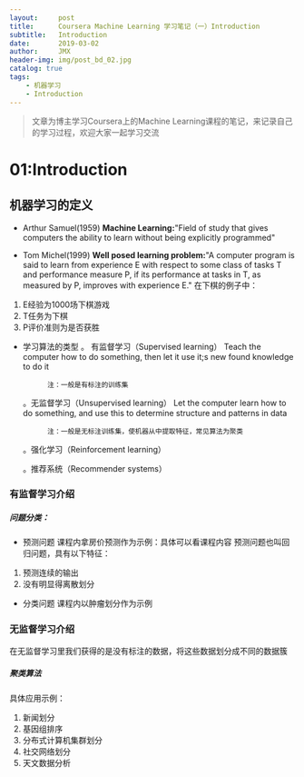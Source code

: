 ```yaml
---
layout:     post
title:      Coursera Machine Learning 学习笔记（一）Introduction
subtitle:   Introduction
date:       2019-03-02
author:     JMX
header-img: img/post_bd_02.jpg
catalog: true
tags:
    - 机器学习
    - Introduction
---
```


> 文章为博主学习Coursera上的Machine Learning课程的笔记，来记录自己的学习过程，欢迎大家一起学习交流

# 01:Introduction

## 机器学习的定义
- Arthur Samuel(1959)
	**Machine Learning:**"Field of study that gives computers the ability to learn without being explicitly programmed"

- Tom Michel(1999)
	**Well posed learning problem:**"A computer program is said to learn from experience E with respect to some class of tasks T and performance measure P, if its performance at tasks in T, as measured by P, improves with experience E."
	在下棋的例子中：
1. E经验为1000场下棋游戏
2. T任务为下棋
3. P评价准则为是否获胜

- 学习算法的类型
	。 有监督学习（Supervised learning）
			Teach the computer how to do something, then let it use it;s new found knowledge to do it
			
			注：一般是有标注的训练集
			
	。无监督学习（Unsupervised learning）
	Let the computer learn how to do something, and use this to determine structure and patterns in data
			
			注：一般是无标注训练集，使机器从中提取特征，常见算法为聚类
			
	。强化学习（Reinforcement learning）
	
	。推荐系统（Recommender systems）

### 有监督学习介绍

##### 问题分类：
- 预测问题
课程内拿房价预测作为示例：具体可以看课程内容
预测问题也叫回归问题，具有以下特征：
1. 预测连续的输出
2. 没有明显得离散划分

- 分类问题
课程内以肿瘤划分作为示例

### 无监督学习介绍

在无监督学习里我们获得的是没有标注的数据，将这些数据划分成不同的数据簇

##### 聚类算法

具体应用示例：
1. 新闻划分
2. 基因组排序
3. 分布式计算机集群划分
4. 社交网络划分
5. 天文数据分析
